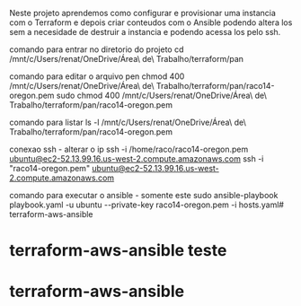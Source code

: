 Neste projeto aprendemos como configurar e provisionar uma instancia com o Terraform e depois criar conteudos com o Ansible podendo altera los sem a necesidade de destruir a instancia e podendo acessa los pelo ssh.

comando para entrar no diretorio do projeto
cd /mnt/c/Users/renat/OneDrive/Área\ de\ Trabalho/terraform/pan

comando para editar o arquivo pen
chmod 400 /mnt/c/Users/renat/OneDrive/Área\ de\ Trabalho/terraform/pan/raco14-oregon.pem
sudo chmod 400 /mnt/c/Users/renat/OneDrive/Área\ de\ Trabalho/terraform/pan/raco14-oregon.pem


comando para listar
ls -l /mnt/c/Users/renat/OneDrive/Área\ de\ Trabalho/terraform/pan/raco14-oregon.pem

conexao ssh - alterar o ip
ssh -i /home/raco/raco14-oregon.pem ubuntu@ec2-52.13.99.16.us-west-2.compute.amazonaws.com
ssh -i "raco14-oregon.pem" ubuntu@ec2-52.13.99.16.us-west-2.compute.amazonaws.com

comando para executar o ansible - somente este
sudo ansible-playbook playbook.yaml -u ubuntu --private-key raco14-oregon.pem -i hosts.yaml# terraform-aws-ansible

# terraform-aws-ansible teste
# terraform-aws-ansible
